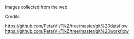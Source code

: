 Images collected from the web

Credits

https://github.com/PetarV-/TikZ/tree/master/git%20dataflow
https://github.com/PetarV-/TikZ/tree/master/git%20workflow
